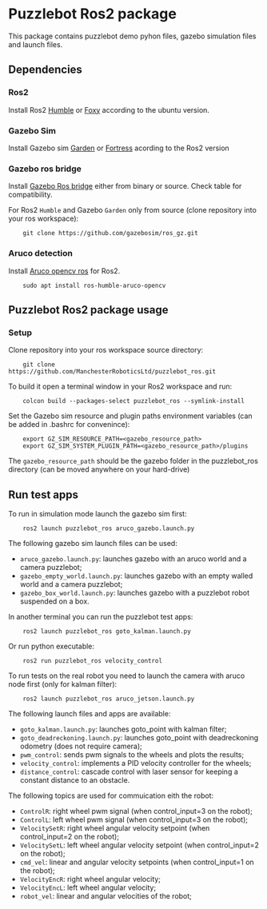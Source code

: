 #     Puzzlebot Ros2 package

This package contains puzzlebot demo pyhon files, gazebo simulation files and launch files.


##   Dependencies


### Ros2
Install Ros2 [Humble](https://docs.ros.org/en/humble/) or [Foxy](https://docs.ros.org/en/foxy/) according to the ubuntu version.
  
  
### Gazebo Sim
Install Gazebo sim [Garden](https://gazebosim.org/docs/garden/install_ubuntu) or [Fortress](https://gazebosim.org/docs/fortress/install_ubuntu) acording to the Ros2 version
  

### Gazebo ros bridge
Install [Gazebo Ros bridge](https://github.com/gazebosim/ros_gz) either from binary or source. Check table for compatibility. 
  
For Ros2 `Humble` and Gazebo `Garden` only from source (clone repository into your ros workspace):

        git clone https://github.com/gazebosim/ros_gz.git


### Aruco detection
Install [Aruco opencv ros](https://github.com/fictionlab/ros_aruco_opencv) for Ros2.

        sudo apt install ros-humble-aruco-opencv



##   Puzzlebot Ros2 package usage

### Setup

Clone repository into your ros workspace source directory:

        git clone https://github.com/ManchesterRoboticsLtd/puzzlebot_ros.git

To build it open a terminal window in your Ros2 workspace and run:

        colcon build --packages-select puzzlebot_ros --symlink-install

Set the Gazebo sim resource and plugin paths environment variables (can be added in .bashrc for convenince):

        export GZ_SIM_RESOURCE_PATH=<gazebo_resource_path>
        export GZ_SIM_SYSTEM_PLUGIN_PATH=<gazebo_resource_path>/plugins

The `gazebo_resource_path` should be the gazebo folder in the puzzlebot_ros directory (can be moved anywhere on your hard-drive)



## Run test apps

To run in simulation mode launch the gazebo sim first:

        ros2 launch puzzlebot_ros aruco_gazebo.launch.py

The following gazebo sim launch files can be used:

* `aruco_gazebo.launch.py`: launches gazebo with an aruco world and a camera puzzlebot;
* `gazebo_empty_world.launch.py`: launches gazebo with an empty walled world and a camera puzzlebot;
* `gazebo_box_world.launch.py`: launches gazebo with a puzzlebot robot suspended on a box.

In another terminal you can run the puzzlebot test apps:

        ros2 launch puzzlebot_ros goto_kalman.launch.py

Or run python executable:

        ros2 run puzzlebot_ros velocity_control
        

To run tests on the real robot you need to launch the camera with aruco node first (only for kalman filter):

        ros2 launch puzzlebot_ros aruco_jetson.launch.py

The following launch files and apps are available:

* `goto_kalman.launch.py`: launches goto_point with kalman filter;
* `goto_deadreckoning.launch.py`: launches goto_point with deadreckoning odometry (does not require camera);
* `pwm_control`: sends pwm signals to the wheels and plots the results;
* `velocity_control`: implements a PID velocity controller for the wheels;
* `distance_control`: cascade control with laser sensor for keeping a constant distance to an obstacle.


The following topics are used for commuication eith the robot:
* `ControlR`: right wheel pwm signal (when control_input=3 on the robot);
* `ControlL`: left wheel pwm signal (when control_input=3 on the robot);
* `VelocitySetR`: right wheel angular velocity setpoint (when control_input=2 on the robot);
* `VelocitySetL`: left wheel angular velocity setpoint (when control_input=2 on the robot);
* `cmd_vel`: linear and angular velocity setpoints (when control_input=1 on the robot);
* `VelocityEncR`: right wheel angular velocity;
* `VelocityEncL`: left wheel angular velocity;
* `robot_vel`: linear and angular velocities of the robot;


